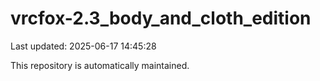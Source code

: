 # vrcfox-2.3_body_and_cloth_edition

Last updated: 2025-06-17 14:45:28

This repository is automatically maintained.
